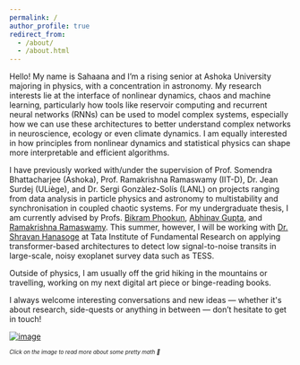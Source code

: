 ```yaml
---
permalink: /
author_profile: true
redirect_from: 
  - /about/
  - /about.html
---
```


Hello! My name is Sahaana and I’m a rising senior at Ashoka University majoring in physics, with a concentration in astronomy. My research interests lie at the interface of nonlinear dynamics, chaos and machine learning, particularly how tools like reservoir computing and recurrent neural networks (RNNs) can be used to model complex systems, especially how we can use these architectures to better understand complex networks in neuroscience, ecology or even climate dynamics. I am equally interested in how principles from nonlinear dynamics and statistical physics can shape more interpretable and efficient algorithms.

I have previously worked with/under the supervision of Prof. Somendra Bhattacharjee (Ashoka), Prof. Ramakrishna Ramaswamy (IIT-D), Dr. Jean Surdej (ULiège), and Dr. Sergi Gonzàlez-Solís (LANL) on projects ranging from data analysis in particle physics and astronomy to multistability and synchronisation in coupled chaotic systems. For my undergraduate thesis, I am currently advised by Profs. [Bikram Phookun](https://www.ashoka.edu.in/profile/bikram-phookun/), [Abhinav Gupta](https://www.ststephens.edu/department-of-physics/dr-abhinav-gupta/), and [Ramakrishna Ramaswamy](https://loopynoodle.github.io/ramramaswamy.org). This summer, however, I will be working with [Dr. Shravan Hanasoge](https://www.tifr.res.in/seismo/people.html) at Tata Institute of Fundamental Research on applying transformer-based architectures to detect low signal-to-noise transits in large-scale, noisy exoplanet survey data such as TESS.

Outside of physics, I am usually off the grid hiking in the mountains or travelling, working on my next digital art piece or binge-reading books.

I always welcome interesting conversations and new ideas — whether it's about research, side-quests or anything in between — don’t hesitate to get in touch!

[![image](https://github.com/user-attachments/assets/3f4233a4-6d39-45c2-b147-46695f2c9ada)](https://en.wikipedia.org/wiki/Koch_snowflake)

<sup><sub>*Click on the image to read more about some pretty math 🔎*</sub></sup>
